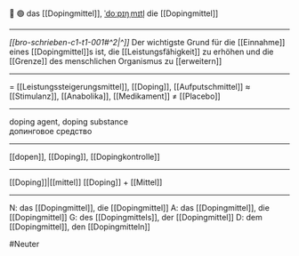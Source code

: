 💉 🟢 das [[Dopingmittel]], [ˈdoːpɪŋˌmɪtl̩](https://youglish.com/pronounce/Dopingmittel/german)
die [[Dopingmittel]]

---
*[[bro-schrieben-c1-t1-001#^2|^]]* Der wichtigste Grund für die [[Einnahme]] eines [[Dopingmittel]]s ist, die [[Leistungsfähigkeit]] zu erhöhen und die [[Grenze]] des menschlichen Organismus zu [[erweitern]]

---
= [[Leistungssteigerungsmittel]], [[Doping]], [[Aufputschmittel]]
≈ [[Stimulanz]], [[Anabolika]], [[Medikament]]
≠ [[Placebo]]

---
doping agent, doping substance  
допинговое средство

---
[[dopen]], [[Doping]], [[Dopingkontrolle]]

---
[[Doping]]|[[mittel]]
[[Doping]] + [[Mittel]]


---
N: das [[Dopingmittel]], die [[Dopingmittel]]
A: das [[Dopingmittel]], die [[Dopingmittel]]
G: des [[Dopingmittels]], der [[Dopingmittel]]
D: dem [[Dopingmittel]], den [[Dopingmitteln]]

#Neuter 